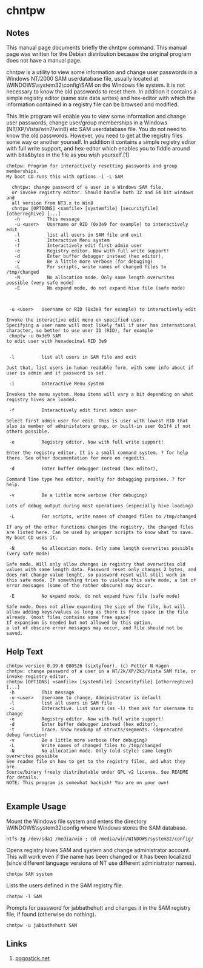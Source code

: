 # chntpw

Notes
-------
This  manual page documents briefly the chntpw command. This manual page was written for the Debian distribution because the original program does not have a manual page.

chntpw is a utility to view some information and change user passwords in a Windows NT/2000 SAM userdatabase file, usually located at \WINDOWS\system32\config\SAM on the Windows file system. It is not necessary to
know the old passwords to reset them. In addition it contains a simple registry editor (same size data writes) and hex-editor with which the information contained in a registry file can be browsed and modified.


This little program will enable you to view some information and
change user passwords, change user/group memberships
in a Windows (NT/XP/Vista/win7/win8) etc SAM userdatabase file.
You do not need to know the old passwords.
However, you need to get at the registry files some way or another yourself.
In addition it contains a simple registry editor with full write support,
and hex-editor which enables you to
fiddle around with bits&bytes in the file as you wish yourself.[1]

```
chntpw: Program for interactively resetting passwords and group
memberships.
My boot CD runs this with options -i -L SAM

  chntpw: change password of a user in a Windows SAM file,
  or invoke registry editor. Should handle both 32 and 64 bit windows and
  all version from NT3.x to Win8
  chntpw [OPTIONS] <samfile> [systemfile] [securityfile] [otherreghive] [...]
   -h          This message
   -u <user>   Username or RID (0x3e9 for example) to interactively edit
   -l          list all users in SAM file and exit
   -i          Interactive Menu system
   -f          Interactively edit first admin user
   -e          Registry editor. Now with full write support!
   -d          Enter buffer debugger instead (hex editor), 
   -v          Be a little more verbose (for debuging)
   -L          For scripts, write names of changed files to /tmp/changed
   -N          No allocation mode. Only same length overwrites possible (very safe mode)
   -E          No expand mode, do not expand hive file (safe mode)



 -u <user>   Username or RID (0x3e9 for example) to interactively edit

Invoke the interactive edit menu on specified user.
Specifying a user name will most likely fail if user has international
character, so better to use user ID (RID), for example
 chnptw -u 0x3e9 SAM
to edit user with hexadecimal RID 3e9


 -l          list all users in SAM file and exit

Just that, list users in human readable form, with some info about if
user is admin and if password is set.

 -i          Interactive Menu system

Invokes the menu system. Menu items will vary a bit depending on what
registry hives are loaded.

 -f          Interactively edit first admin user

Select first admin user for edit. This is user with lowest RID that
also is member of administators group, or built-in user 0x1f4 if not
others possible.

 -e          Registry editor. Now with full write support!

Enter the registry editor. It is a small command system. ? for help
there. See other documentation for more on regedits.

 -d          Enter buffer debugger instead (hex editor), 

Command line type hex editor, mostly for debugging purposes. ? for help.

 -v          Be a little more verbose (for debuging)

Lots of debug output during most operations (especially hive loading)

 -L          For scripts, write names of changed files to /tmp/changed

If any of the other functions changes the registry, the changed files
are listed here. Can be used by wrapper scripts to know what to save.
My boot CD uses it.

 -N          No allocation mode. Only same length overwrites possible (very safe mode)

Safe mode. Will only allow changes in registry that overwrites old
values with same length data. Password reset only changes 2 bytes, and
does not change value lenght, so password reset will still work in
this safe mode. If something tries to violate this safe mode, a lot of
error messages (some of the rather obscure) may occur.

 -E          No expand mode, do not expand hive file (safe mode)

Safe mode. Does not allow expanding the size of the file, but will
allow adding keys/values as long as there is free space in the file
already. (most files contains some free space)
If expansion is needed but not allowed by this option,
a lot of obscure error messages may occur, and file should not be saved.
```

Help Text
-------
```
chntpw version 0.99.6 080526 (sixtyfour), (c) Petter N Hagen
chntpw: change password of a user in a NT/2k/XP/2k3/Vista SAM file, or invoke registry editor.
chntpw [OPTIONS] <samfile> [systemfile] [securityfile] [otherreghive] [...]
 -h          This message
 -u <user>   Username to change, Administrator is default
 -l          list all users in SAM file
 -i          Interactive. List users (as -l) then ask for username to change
 -e          Registry editor. Now with full write support!
 -d          Enter buffer debugger instead (hex editor), 
 -t          Trace. Show hexdump of structs/segments. (deprecated debug function)
 -v          Be a little more verbose (for debuging)
 -L          Write names of changed files to /tmp/changed
 -N          No allocation mode. Only (old style) same length overwrites possible
See readme file on how to get to the registry files, and what they are.
Source/binary freely distributable under GPL v2 license. See README for details.
NOTE: This program is somewhat hackish! You are on your own!


```

Example Usage
-------
Mount  the Windows file system and enters the directory \WINDOWS\system32\config where Windows stores the SAM database.
```
ntfs-3g /dev/sda1 /media/win ; cd /media/win/WINDOWS/system32/config/
```
Opens registry hives SAM and system and change administrator account. This will work even if the name
has  been  changed  or  it  has been localized (since different language versions of NT use different
administrator names).
```
chntpw SAM system
```
Lists the users defined in the SAM registry file.
```
chntpw -l SAM
```   
Prompts for password for jabbathehutt and changes it in the SAM registry file, if found (otherwise do nothing).
```   
chntpw -u jabbathehutt SAM
```   



Links
-------
 1. [pogostick.net](http://pogostick.net/~pnh/ntpasswd/)
